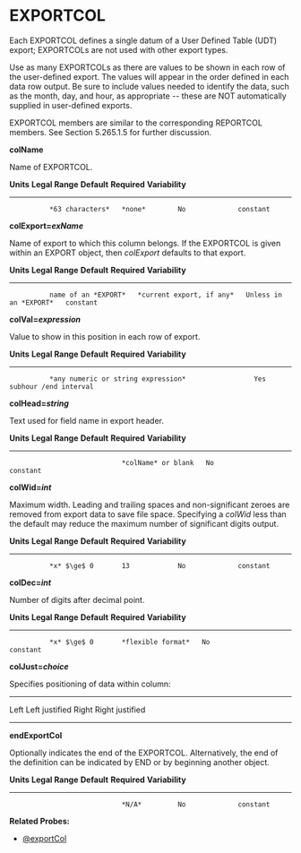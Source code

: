 # EXPORTCOL

Each EXPORTCOL defines a single datum of a User Defined Table (UDT) export; EXPORTCOLs are not used with other export types.

Use as many EXPORTCOLs as there are values to be shown in each row of the user-defined export. The values will appear in the order defined in each data row output. Be sure to include values needed to identify the data, such as the month, day, and hour, as appropriate -- these are NOT automatically supplied in user-defined exports.

EXPORTCOL members are similar to the corresponding REPORTCOL members. See Section 5.265.1.5 for further discussion.

**colName**

Name of EXPORTCOL.

  **Units**   **Legal Range**   **Default**   **Required**   **Variability**
  ----------- ----------------- ------------- -------------- -----------------
              *63 characters*   *none*        No             constant

**colExport=*exName***

Name of export to which this column belongs. If the EXPORTCOL is given within an EXPORT object, then *colExport* defaults to that export.

  **Units**   **Legal Range**       **Default**                **Required**            **Variability**
  ----------- --------------------- -------------------------- ----------------------- -----------------
              name of an *EXPORT*   *current export, if any*   Unless in an *EXPORT*   constant

**colVal=*expression***

Value to show in this position in each row of export.

  **Units**   **Legal Range**                      **Default**   **Required**   **Variability**
  ----------- ------------------------------------ ------------- -------------- -----------------------
              *any numeric or string expression*                 Yes            subhour /end interval

**colHead=*string***

Text used for field name in export header.

  **Units**   **Legal Range**   **Default**          **Required**   **Variability**
  ----------- ----------------- -------------------- -------------- -----------------
                                *colName* or blank   No             constant

**colWid=*int***

Maximum width. Leading and trailing spaces and non-significant zeroes are removed from export data to save file space. Specifying a *colWid* less than the default may reduce the maximum number of significant digits output.

  **Units**   **Legal Range**   **Default**   **Required**   **Variability**
  ----------- ----------------- ------------- -------------- -----------------
              *x* $\ge$ 0       13            No             constant

**colDec=*int***

Number of digits after decimal point.

  **Units**   **Legal Range**   **Default**         **Required**   **Variability**
  ----------- ----------------- ------------------- -------------- -----------------
              *x* $\ge$ 0       *flexible format*   No             constant

**colJust=*choice***

Specifies positioning of data within column:

  ------- -----------------
  Left    Left justified
  Right   Right justified
  ------- -----------------

**endExportCol**

Optionally indicates the end of the EXPORTCOL. Alternatively, the end of the definition can be indicated by END or by beginning another object.

  **Units**   **Legal Range**   **Default**   **Required**   **Variability**
  ----------- ----------------- ------------- -------------- -----------------
                                *N/A*         No             constant

**Related Probes:**

- [@exportCol](#p_exportcol)
